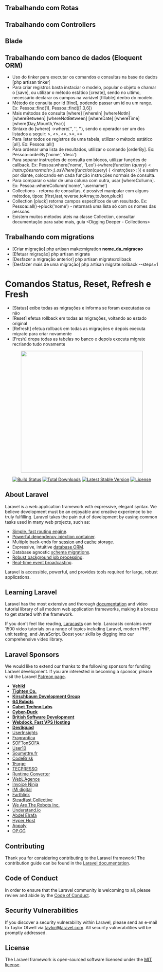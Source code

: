 ## Trabalhando com Rotas
## Trabalhando com Controllers
## Blade

## Trabalhando com banco de dados (Eloquent ORM)
- Uso do tinker para executar os comandos e consultas na base de dados [php artisan tinker]
- Para criar registros basta instaciar o modelo, popular o objeto e chamar o [save], ou utilizar o método estático [create], 
  sendo no ultimo, necessário declarar os campos na variável [fillable] dentro do modelo.
- Método de consulta por id [find], podendo passar um id ou um range. Ex: Pessoa::find(1), Pessoa::find([1,3,6])
- Mais métodos de consulta [where] [whereIn] [whereNotIn] [whereBetween] [whereNotBetween] [whereDate] [whereTime] [where(Day,Mounth,Year)]
- Sintaxe do [where] ->where('<campo>', '<operador>', '<valor>'), sendo o operador ser um dos listados a seguir: >, <>, <=, >=, ==
- Para listar todos os registros de uma tabela, utilizar o método estático [all]. Ex: Pessoa::all()
- Para ordenar uma lista de resultados, utilizar o comando [orderBy]. Ex: Pessoa::orderBy('nome', 'desc')
- Para separar instruções de consulta em blocos, utilizar funções de callback. Ex: Pessoa:where('nome', 'Leo')->where(function    ($query) { <instruções normais>; }).osWhere(function ($query) { <instrções>; }) e assim por diante, colocando em cada função  instruções normais de consulta.  
- Para comparar o valor de uma coluna com outra, usar [whereCollumn]. Ex: Pessoa::whereCollumn('nome', 'username')
- Collections - retorna de consultas, é possível manipular com alguns métodos, tipos: [first,last,reverse,toArray,toJson,pluck]
- Collection [pluck] retorna campos específicos de um resultado. Ex: Pessoa::all()->pluck('nome') - retornará uma lista só com os nomes das pessoas.
- Existem muitos métodos úteis na classe Collection, consultar documentação para sabe mais, guia <Digging Deeper - Collections>

## Trabalhando com migrations
- [Criar migração] php artisan make:migration **nome_da_migracao**
- [Efetuar migração] php artisan migrate
- [Desfazer a migração anterior] php artisan migrate:rollback
- [Desfazer mais de uma migração] php artisan migrate:rollback --steps=1

# Comandos Status, Reset, Refresh e Fresh
- [Status] exibe todas as migrações e informa se foram executadas ou não
- [Reset] efetua rollback em todas as migrações, voltando ao estado original
- [Refresh] efetua rollback em todas as migrações e depois executa migrate para criar novamente
- [Fresh] dropa todas as tabelas no banco e depois executa migrate recriando tudo novamente


<p align="center"><img src="https://res.cloudinary.com/dtfbvvkyp/image/upload/v1566331377/laravel-logolockup-cmyk-red.svg" width="400"></p>

<p align="center">
<a href="https://travis-ci.org/laravel/framework"><img src="https://travis-ci.org/laravel/framework.svg" alt="Build Status"></a>
<a href="https://packagist.org/packages/laravel/framework"><img src="https://poser.pugx.org/laravel/framework/d/total.svg" alt="Total Downloads"></a>
<a href="https://packagist.org/packages/laravel/framework"><img src="https://poser.pugx.org/laravel/framework/v/stable.svg" alt="Latest Stable Version"></a>
<a href="https://packagist.org/packages/laravel/framework"><img src="https://poser.pugx.org/laravel/framework/license.svg" alt="License"></a>
</p>

## About Laravel

Laravel is a web application framework with expressive, elegant syntax. We believe development must be an enjoyable and creative experience to be truly fulfilling. Laravel takes the pain out of development by easing common tasks used in many web projects, such as:

- [Simple, fast routing engine](https://laravel.com/docs/routing).
- [Powerful dependency injection container](https://laravel.com/docs/container).
- Multiple back-ends for [session](https://laravel.com/docs/session) and [cache](https://laravel.com/docs/cache) storage.
- Expressive, intuitive [database ORM](https://laravel.com/docs/eloquent).
- Database agnostic [schema migrations](https://laravel.com/docs/migrations).
- [Robust background job processing](https://laravel.com/docs/queues).
- [Real-time event broadcasting](https://laravel.com/docs/broadcasting).

Laravel is accessible, powerful, and provides tools required for large, robust applications.

## Learning Laravel

Laravel has the most extensive and thorough [documentation](https://laravel.com/docs) and video tutorial library of all modern web application frameworks, making it a breeze to get started with the framework.

If you don't feel like reading, [Laracasts](https://laracasts.com) can help. Laracasts contains over 1500 video tutorials on a range of topics including Laravel, modern PHP, unit testing, and JavaScript. Boost your skills by digging into our comprehensive video library.

## Laravel Sponsors

We would like to extend our thanks to the following sponsors for funding Laravel development. If you are interested in becoming a sponsor, please visit the Laravel [Patreon page](https://patreon.com/taylorotwell).

- **[Vehikl](https://vehikl.com/)**
- **[Tighten Co.](https://tighten.co)**
- **[Kirschbaum Development Group](https://kirschbaumdevelopment.com)**
- **[64 Robots](https://64robots.com)**
- **[Cubet Techno Labs](https://cubettech.com)**
- **[Cyber-Duck](https://cyber-duck.co.uk)**
- **[British Software Development](https://www.britishsoftware.co)**
- **[Webdock, Fast VPS Hosting](https://www.webdock.io/en)**
- **[DevSquad](https://devsquad.com)**
- [UserInsights](https://userinsights.com)
- [Fragrantica](https://www.fragrantica.com)
- [SOFTonSOFA](https://softonsofa.com/)
- [User10](https://user10.com)
- [Soumettre.fr](https://soumettre.fr/)
- [CodeBrisk](https://codebrisk.com)
- [1Forge](https://1forge.com)
- [TECPRESSO](https://tecpresso.co.jp/)
- [Runtime Converter](http://runtimeconverter.com/)
- [WebL'Agence](https://weblagence.com/)
- [Invoice Ninja](https://www.invoiceninja.com)
- [iMi digital](https://www.imi-digital.de/)
- [Earthlink](https://www.earthlink.ro/)
- [Steadfast Collective](https://steadfastcollective.com/)
- [We Are The Robots Inc.](https://watr.mx/)
- [Understand.io](https://www.understand.io/)
- [Abdel Elrafa](https://abdelelrafa.com)
- [Hyper Host](https://hyper.host)
- [Appoly](https://www.appoly.co.uk)
- [OP.GG](https://op.gg)

## Contributing

Thank you for considering contributing to the Laravel framework! The contribution guide can be found in the [Laravel documentation](https://laravel.com/docs/contributions).

## Code of Conduct

In order to ensure that the Laravel community is welcoming to all, please review and abide by the [Code of Conduct](https://laravel.com/docs/contributions#code-of-conduct).

## Security Vulnerabilities

If you discover a security vulnerability within Laravel, please send an e-mail to Taylor Otwell via [taylor@laravel.com](mailto:taylor@laravel.com). All security vulnerabilities will be promptly addressed.

## License

The Laravel framework is open-sourced software licensed under the [MIT license](https://opensource.org/licenses/MIT).
